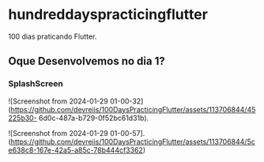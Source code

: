 # hundreddayspracticingflutter
100 dias praticando Flutter.

## Oque Desenvolvemos no dia 1?
### SplashScreen
![Screenshot from 2024-01-29 01-00-32](https://github.com/devreiis/100DaysPracticingFlutter/assets/113706844/45225b30-
6d0c-487a-b729-0f52bc61d31b).


![Screenshot from 2024-01-29 01-00-57].(https://github.com/devreiis/100DaysPracticingFlutter/assets/113706844/5ce638c8-167e-42a5-a85c-78b444cf3362)


